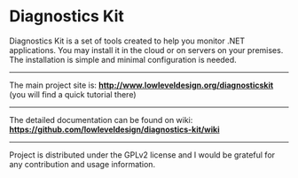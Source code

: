 Diagnostics Kit
===============

Diagnostics Kit is a set of tools created to help you monitor .NET applications. You may install it in the cloud or on servers on your premises. The installation is simple and minimal configuration is needed.

---------------------------

The main project site is: **<http://www.lowleveldesign.org/diagnosticskit>** (you will find a quick tutorial there)

---------------------------

The detailed documentation can be found on wiki: **<https://github.com/lowleveldesign/diagnostics-kit/wiki>**

---------------------------

Project is distributed under the GPLv2 license and I would be grateful for any contribution and usage information.
